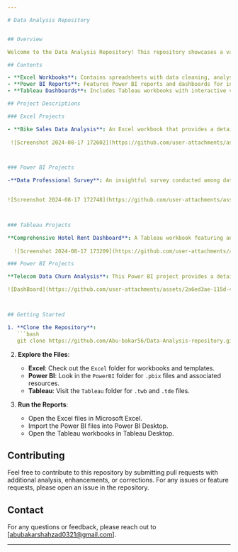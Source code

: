 ```yaml
---

# Data Analysis Repository


## Overview

Welcome to the Data Analysis Repository! This repository showcases a variety of data analysis projects utilizing Excel, Power BI, and Tableau. Whether you're exploring data, generating insights, or creating interactive dashboards, this collection provides valuable resources and examples.

## Contents

- **Excel Workbooks**: Contains spreadsheets with data cleaning, analysis, and visualization techniques.
- **Power BI Reports**: Features Power BI reports and dashboards for in-depth data exploration and business intelligence.
- **Tableau Dashboards**: Includes Tableau workbooks with interactive visualizations and analysis.

## Project Descriptions

### Excel Projects

- **Bike Sales Data Analysis**: An Excel workbook that provides a detailed analysis of Bike sales data, including trend analysis, pivot tables, and advanced charts.
  
 ![Screenshot 2024-08-17 172602](https://github.com/user-attachments/assets/28a22a02-2f50-4d14-a3db-90f46aca815f)



### Power BI Projects

-**Data Professional Survey**: An insightful survey conducted among data professionals, highlighting trends in roles, skills, tools, and challenges faced in the industry.
  

![Screenshot 2024-08-17 172748](https://github.com/user-attachments/assets/e7c221d0-7735-4453-b925-fe683acadc2c)



### Tableau Projects

**Comprehensive Hotel Rent Dashboard**: A Tableau workbook featuring an interactive dashboard that enables users to analyze hotel rental data by location, booking source, and occupancy rate.
  
  ![Screenshot 2024-08-17 173209](https://github.com/user-attachments/assets/0daaca10-2d46-412b-9b4c-ec6d98c762b7)

### Power BI Projects

**Telecom Data Churn Analysis**: This Power BI project provides a detailed examination of customer churn in the telecom industry. The analysis includes interactive dashboards that showcase key metrics, trends, and insights, helping stakeholders understand the factors driving customer churn.

![DashBoard](https://github.com/user-attachments/assets/2a6ed3ae-115d-45b2-b7f5-88ab86121fef)



## Getting Started

1. **Clone the Repository**:
   ```bash
   git clone https://github.com/Abu-bakar56/Data-Analysis-repository.git
   ```

2. **Explore the Files**:
   - **Excel**: Check out the `Excel` folder for workbooks and templates.
   - **Power BI**: Look in the `PowerBI` folder for `.pbix` files and associated resources.
   - **Tableau**: Visit the `Tableau` folder for `.twb` and `.tde` files.

3. **Run the Reports**:
   - Open the Excel files in Microsoft Excel.
   - Import the Power BI files into Power BI Desktop.
   - Open the Tableau workbooks in Tableau Desktop.

## Contributing

Feel free to contribute to this repository by submitting pull requests with additional analysis, enhancements, or corrections. For any issues or feature requests, please open an issue in the repository.


## Contact

For any questions or feedback, please reach out to [abubakarshahzad0321@gmail.com].



---
```

